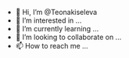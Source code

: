 - 👋 Hi, I’m @Teonakiseleva
- 👀 I’m interested in ...
- 🌱 I’m currently learning ...
- 💞️ I’m looking to collaborate on ...
- 📫 How to reach me ...

<!---
Teonakiseleva/Teonakiseleva is a ✨ special ✨ repository because its `README.md` (this file) appears on your GitHub profile.
You can click the Preview link to take a look at your changes.
--->
